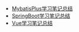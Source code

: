 * [MybatisPlus学习笔记总结](studynote/mybatisPlus)
* [SpringBoot学习笔记总结](studynote/springBoot)
* [Vue学习笔记总结](studynote/vue)

